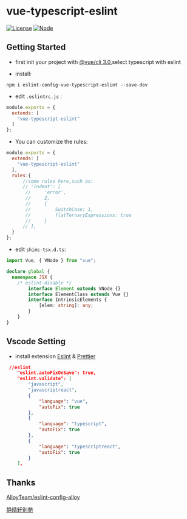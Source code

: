 # vue-typescript-eslint

[![License](https://img.shields.io/npm/l/tableexport.svg)]()
[![Node](https://img.shields.io/badge/node-%3E%3D%206.0.0-brightgreen.svg)]()


## Getting Started

* first init your project with [@vue/cli 3.0](https://github.com/vuejs/vue-cli),select typescript with eslint

* install:

 ```shell
npm i eslint-config-vue-typescript-eslint --save-dev
```

* edit `.eslintrc.js` :
```js
module.exports = {
  extends: [
    "vue-typescript-eslint"
  ]
};
```

* You can customize the rules:

```js
module.exports = {
  extends: [
    "vue-typescript-eslint"
  ],
  rules:{
      //some rules here,such as:
      // 'indent': [
       //     'error',
       //     2,
       //     {
       //         SwitchCase: 1,
       //         flatTernaryExpressions: true
       //     }
      // ],
  }
};
```

* edit `shims-tsx.d.ts`:

```ts
import Vue, { VNode } from "vue";

declare global {
  namespace JSX {
    /* eslint-disable */
        interface Element extends VNode {}
        interface ElementClass extends Vue {}
        interface IntrinsicElements {
            [elem: string]: any;
        }
    }
}

```


## Vscode Setting

* install extension [Eslint](https://marketplace.visualstudio.com/items?itemName=dbaeumer.vscode-eslint) & [Prettier](https://marketplace.visualstudio.com/items?itemName=esbenp.prettier-vscode)

```json
 //eslint
    "eslint.autoFixOnSave": true,
    "eslint.validate": [
        "javascript",
        "javascriptreact",
        {
            "language": "vue",
            "autoFix": true
        },
        {
            "language": "typescript",
            "autoFix": true
        },
        {
            "language": "typescriptreact",
            "autoFix": true
        }
    ],
```

## Thanks
[AlloyTeam/eslint-config-alloy](https://github.com/AlloyTeam/eslint-config-alloy)

[静晴轩别苑](https://nice.lovejade.cn/zh/article/beautify-vue-by-eslint-and-prettier.html#%E5%88%9D%E5%A7%8B%E5%8C%96-vue-%E9%A1%B9%E7%9B%AE%E6%8E%A8%E4%BB%8B)

